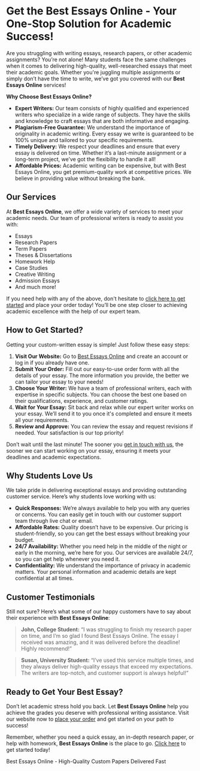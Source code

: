 <h1>Get the Best Essays Online - Your One-Stop Solution for Academic Success!</h1>

<p>Are you struggling with writing essays, research papers, or other academic assignments? You’re not alone! Many students face the same challenges when it comes to delivering high-quality, well-researched essays that meet their academic goals. Whether you're juggling multiple assignments or simply don’t have the time to write, we’ve got you covered with our <strong>Best Essays Online</strong> services!</p>

<p><strong>Why Choose Best Essays Online?</strong></p>
<ul>
    <li><strong>Expert Writers:</strong> Our team consists of highly qualified and experienced writers who specialize in a wide range of subjects. They have the skills and knowledge to craft essays that are both informative and engaging.</li>
    <li><strong>Plagiarism-Free Guarantee:</strong> We understand the importance of originality in academic writing. Every essay we write is guaranteed to be 100% unique and tailored to your specific requirements.</li>
    <li><strong>Timely Delivery:</strong> We respect your deadlines and ensure that every essay is delivered on time. Whether it’s a last-minute assignment or a long-term project, we’ve got the flexibility to handle it all!</li>
    <li><strong>Affordable Prices:</strong> Academic writing can be expensive, but with Best Essays Online, you get premium-quality work at competitive prices. We believe in providing value without breaking the bank.</li>
</ul>

<h2>Our Services</h2>
<p>At <strong>Best Essays Online</strong>, we offer a wide variety of services to meet your academic needs. Our team of professional writers is ready to assist you with:</p>
<ul>
    <li>Essays</li>
    <li>Research Papers</li>
    <li>Term Papers</li>
    <li>Theses & Dissertations</li>
    <li>Homework Help</li>
    <li>Case Studies</li>
    <li>Creative Writing</li>
    <li>Admission Essays</li>
    <li>And much more!</li>
</ul>

<p>If you need help with any of the above, don't hesitate to <a href="https://tinyurl.com/topessay?keyword=best+essays+online">click here to get started</a> and place your order today! You’ll be one step closer to achieving academic excellence with the help of our expert team.</p>

<h2>How to Get Started?</h2>
<p>Getting your custom-written essay is simple! Just follow these easy steps:</p>
<ol>
    <li><strong>Visit Our Website:</strong> Go to <a href="https://tinyurl.com/topessay?keyword=best+essays+online">Best Essays Online</a> and create an account or log in if you already have one.</li>
    <li><strong>Submit Your Order:</strong> Fill out our easy-to-use order form with all the details of your essay. The more information you provide, the better we can tailor your essay to your needs!</li>
    <li><strong>Choose Your Writer:</strong> We have a team of professional writers, each with expertise in specific subjects. You can choose the best one based on their qualifications, experience, and customer ratings.</li>
    <li><strong>Wait for Your Essay:</strong> Sit back and relax while our expert writer works on your essay. We’ll send it to you once it's completed and ensure it meets all your requirements.</li>
    <li><strong>Review and Approve:</strong> You can review the essay and request revisions if needed. Your satisfaction is our top priority!</li>
</ol>

<p>Don’t wait until the last minute! The sooner you <a href="https://tinyurl.com/topessay?keyword=best+essays+online">get in touch with us</a>, the sooner we can start working on your essay, ensuring it meets your deadlines and academic expectations.</p>

<h2>Why Students Love Us</h2>
<p>We take pride in delivering exceptional essays and providing outstanding customer service. Here’s why students love working with us:</p>
<ul>
    <li><strong>Quick Responses:</strong> We’re always available to help you with any queries or concerns. You can easily get in touch with our customer support team through live chat or email.</li>
    <li><strong>Affordable Rates:</strong> Quality doesn’t have to be expensive. Our pricing is student-friendly, so you can get the best essays without breaking your budget.</li>
    <li><strong>24/7 Availability:</strong> Whether you need help in the middle of the night or early in the morning, we’re here for you. Our services are available 24/7, so you can get help whenever you need it.</li>
    <li><strong>Confidentiality:</strong> We understand the importance of privacy in academic matters. Your personal information and academic details are kept confidential at all times.</li>
</ul>

<h2>Customer Testimonials</h2>
<p>Still not sure? Here’s what some of our happy customers have to say about their experience with <strong>Best Essays Online</strong>:</p>
<blockquote>
    <p><strong>John, College Student:</strong> “I was struggling to finish my research paper on time, and I’m so glad I found Best Essays Online. The essay I received was amazing, and it was delivered before the deadline! Highly recommend!”</p>
</blockquote>

<blockquote>
    <p><strong>Susan, University Student:</strong> “I’ve used this service multiple times, and they always deliver high-quality essays that exceed my expectations. The writers are top-notch, and customer support is always helpful!”</p>
</blockquote>

<h2>Ready to Get Your Best Essay?</h2>
<p>Don’t let academic stress hold you back. Let <strong>Best Essays Online</strong> help you achieve the grades you deserve with professional writing assistance. Visit our website now to <a href="https://tinyurl.com/topessay?keyword=best+essays+online">place your order</a> and get started on your path to success!</p>

<p>Remember, whether you need a quick essay, an in-depth research paper, or help with homework, <strong>Best Essays Online</strong> is the place to go. <a href="https://tinyurl.com/topessay?keyword=best+essays+online">Click here</a> to get started today!</p>
Best Essays Online - High-Quality Custom Papers Delivered Fast
